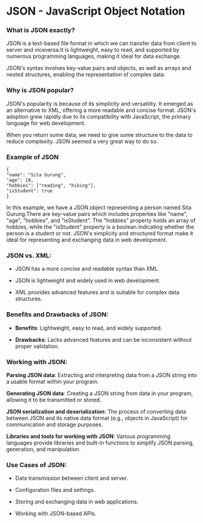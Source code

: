 # JSON - JavaScript Object Notation

### What is JSON exactly? 
JSON is a text-based file format in which we can transfer data from client to server and viceversa.It is lightweight, easy to read, and supported by numerous programming languages, making it ideal for data exchange.

JSON's syntax involves key-value pairs and objects, as well as arrays and nested structures, enabling the representation of complex data.

### Why is JSON popular? 
JSON's popularity is because of its simplicity and versatility. It emerged as an alternative to XML, offering a more readable and concise format. JSON's adoption grew rapidly due to its compatibility with JavaScript, the primary language for web development.

When you return some data, we need to give some structure to the data to reduce complexity. JSON seemed a very great way to do so. 

### Example of JSON
```
{
"name": "Sita Gurung",
"age": 19,
"hobbies": ["reading", "hiking"],
"isStudent": true
}
```

In this example, we have a JSON object representing a person named Sita Gurung.There are key-value pairs which includes properties like "name", "age", "hobbies", and "isStudent". The "hobbies" property holds an array of hobbies, while the "isStudent" property is a boolean indicating whether the person is a student or not. JSON's simplicity and structured format make it ideal for representing and exchanging data in web development.

### JSON vs. XML:

- JSON has a more concise and readable syntax than XML.

- JSON is lightweight and widely used in web development.

- XML provides advanced features and is suitable for complex data structures.

### Benefits and Drawbacks of JSON:

- **Benefits**: Lightweight, easy to read, and widely supported.

- **Drawbacks**: Lacks advanced features and can be inconsistent without proper validation.

### Working with JSON:

**Parsing JSON data**: Extracting and interpreting data from a JSON string into a usable format within your program.

**Generating JSON data**: Creating a JSON string from data in your program, allowing it to be transmitted or stored.

**JSON serialization and deserialization**: The process of converting data between JSON and its native data format (e.g., objects in JavaScript) for communication and storage purposes.

**Libraries and tools for working with JSON**: Various programming languages provide libraries and built-in functions to simplify JSON parsing, generation, and manipulation.

### Use Cases of JSON:

- Data transmission between client and server.

- Configuration files and settings.

- Storing and exchanging data in web applications.

- Working with JSON-based APIs.